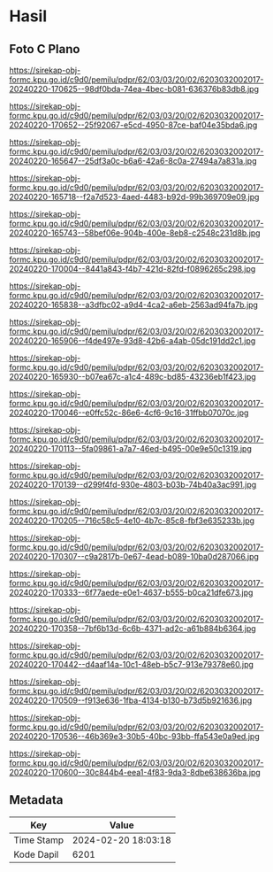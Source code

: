 # Hasil

## Foto C Plano

https://sirekap-obj-formc.kpu.go.id/c9d0/pemilu/pdpr/62/03/03/20/02/6203032002017-20240220-170625--98df0bda-74ea-4bec-b081-636376b83db8.jpg

https://sirekap-obj-formc.kpu.go.id/c9d0/pemilu/pdpr/62/03/03/20/02/6203032002017-20240220-170652--25f92067-e5cd-4950-87ce-baf04e35bda6.jpg

https://sirekap-obj-formc.kpu.go.id/c9d0/pemilu/pdpr/62/03/03/20/02/6203032002017-20240220-165647--25df3a0c-b6a6-42a6-8c0a-27494a7a831a.jpg

https://sirekap-obj-formc.kpu.go.id/c9d0/pemilu/pdpr/62/03/03/20/02/6203032002017-20240220-165718--f2a7d523-4aed-4483-b92d-99b369709e09.jpg

https://sirekap-obj-formc.kpu.go.id/c9d0/pemilu/pdpr/62/03/03/20/02/6203032002017-20240220-165743--58bef06e-904b-400e-8eb8-c2548c231d8b.jpg

https://sirekap-obj-formc.kpu.go.id/c9d0/pemilu/pdpr/62/03/03/20/02/6203032002017-20240220-170004--8441a843-f4b7-421d-82fd-f0896265c298.jpg

https://sirekap-obj-formc.kpu.go.id/c9d0/pemilu/pdpr/62/03/03/20/02/6203032002017-20240220-165838--a3dfbc02-a9d4-4ca2-a6eb-2563ad94fa7b.jpg

https://sirekap-obj-formc.kpu.go.id/c9d0/pemilu/pdpr/62/03/03/20/02/6203032002017-20240220-165906--f4de497e-93d8-42b6-a4ab-05dc191dd2c1.jpg

https://sirekap-obj-formc.kpu.go.id/c9d0/pemilu/pdpr/62/03/03/20/02/6203032002017-20240220-165930--b07ea67c-a1c4-489c-bd85-43236eb1f423.jpg

https://sirekap-obj-formc.kpu.go.id/c9d0/pemilu/pdpr/62/03/03/20/02/6203032002017-20240220-170046--e0ffc52c-86e6-4cf6-9c16-31ffbb07070c.jpg

https://sirekap-obj-formc.kpu.go.id/c9d0/pemilu/pdpr/62/03/03/20/02/6203032002017-20240220-170113--5fa09861-a7a7-46ed-b495-00e9e50c1319.jpg

https://sirekap-obj-formc.kpu.go.id/c9d0/pemilu/pdpr/62/03/03/20/02/6203032002017-20240220-170139--d299f4fd-930e-4803-b03b-74b40a3ac991.jpg

https://sirekap-obj-formc.kpu.go.id/c9d0/pemilu/pdpr/62/03/03/20/02/6203032002017-20240220-170205--716c58c5-4e10-4b7c-85c8-fbf3e635233b.jpg

https://sirekap-obj-formc.kpu.go.id/c9d0/pemilu/pdpr/62/03/03/20/02/6203032002017-20240220-170307--c9a2817b-0e67-4ead-b089-10ba0d287066.jpg

https://sirekap-obj-formc.kpu.go.id/c9d0/pemilu/pdpr/62/03/03/20/02/6203032002017-20240220-170333--6f77aede-e0e1-4637-b555-b0ca21dfe673.jpg

https://sirekap-obj-formc.kpu.go.id/c9d0/pemilu/pdpr/62/03/03/20/02/6203032002017-20240220-170358--7bf6b13d-6c6b-4371-ad2c-a61b884b6364.jpg

https://sirekap-obj-formc.kpu.go.id/c9d0/pemilu/pdpr/62/03/03/20/02/6203032002017-20240220-170442--d4aaf14a-10c1-48eb-b5c7-913e79378e60.jpg

https://sirekap-obj-formc.kpu.go.id/c9d0/pemilu/pdpr/62/03/03/20/02/6203032002017-20240220-170509--f913e636-1fba-4134-b130-b73d5b921636.jpg

https://sirekap-obj-formc.kpu.go.id/c9d0/pemilu/pdpr/62/03/03/20/02/6203032002017-20240220-170536--46b369e3-30b5-40bc-93bb-ffa543e0a9ed.jpg

https://sirekap-obj-formc.kpu.go.id/c9d0/pemilu/pdpr/62/03/03/20/02/6203032002017-20240220-170600--30c844b4-eea1-4f83-9da3-8dbe638636ba.jpg


## Metadata

| Key        | Value               |
| ---------- | ------------------- |
| Time Stamp | 2024-02-20 18:03:18 |
| Kode Dapil | 6201                |



